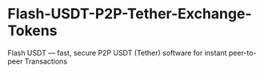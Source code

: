 # Flash-USDT-P2P-Tether-Exchange-Tokens
Flash USDT — fast, secure P2P USDT (Tether) software for instant peer-to-peer Transactions

